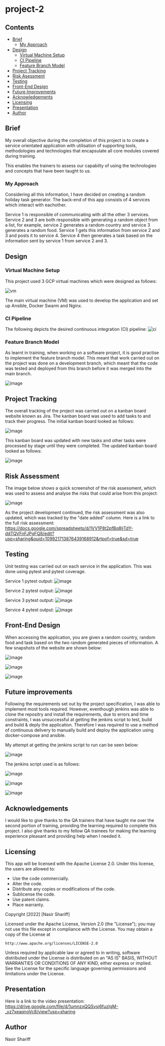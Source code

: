 # project-2

## Contents
*   [Brief](#brief-a-name"brief"a)
    *   [My Approach](#my-approach-a-name"my-approach"a)
*   [Design](#design-a-name"design"a)
    *   [Virtual Machine Setup](#virtual-machine-setup-a-name"virtual-machine-setup"a)
    *   [CI Pipeline](#ci-pipeline-a-name"ci-pipeline"a)
    *   [Feature Branch Model](#feature-branch-model-a-name"feature-branch-model"a)
*   [Project Tracking](#project-tracking-a-name"project-tracking"a)
*   [Risk Asessment](#risk-assessment-a-name"risk-assessment"a)
*   [Testing](#testing-a-name"testing"a)
*   [Front-End Design](#front-end-design-a-name"front-end-design-"a)
*   [Future Improvements](#future-improvements-a-name"future-improvements"a)
*   [Acknowledgements](#acknowledgements-a-name"acknowledgements"a)
*   [Licensing](#licensing-a-name"licensing"a)
*   [Presentation](#presentation-a-name"presentation"a)
*    [Author](#author-a-name"author"a)



## Brief <a name="Brief"></a>

 My overall objective during the completion of this project is to create a service orientated application with utilisation of supporting tools, methodologies and technologies that encapsulate all core modules covered during training.

 This enables the trainers to assess our capabilty of using the technologies and concepts that have been taught to us.


 ### My Approach <a name="My Approach"></a>
 Considering all this information, I have decided on creating a random holiday task generator. 
 The back-end of this app consists of 4 services which interact with eachother.

 Service 1 is responsible of communicating with all the other 3 services. Service 2 and 3 are both responsible with generating a random object from a list, for example, service 2 generates a random country and service 3 generates a random food. Service 1 gets this information from service 2 and 3 and posts it to service 4. Service 4 then generates a task based on the information sent by service 1 from service 2 and 3.


## Design <a name="Design"></a>

### Virtual Machine Setup <a name="Virtual Machine Setup"></a>

This project used 3 GCP virtual machines which were designed as follows:

![vm](https://user-images.githubusercontent.com/101716216/169696077-318cff1b-8d27-46ea-bbf8-857ceb6260c5.jpg)

The main virtual machine (VM) was used to develop the application and set up Ansible, Docker Swarm and Nginx.



### CI Pipeline <a name="CI Pipeline"></a>

The following depicts the desired continuous integration (CI) pipeline:
![ci](https://user-images.githubusercontent.com/101716216/169697193-1c03f9f1-6040-40f4-966b-f56f7d738e34.jpg)




### Feature Branch Model <a name="Feature Branch Model"></a>

As learnt in training, when working on a software project, it is good practise to implement the feature branch model. This meant that work carried out on the project was done on a development branch, which meant that the code was tested and deployed from this branch before it was merged into the main branch.

![image](https://user-images.githubusercontent.com/101716216/169703718-ca16e5ea-9d6e-4784-b2e1-e582ce5d97ef.png)

## Project Tracking <a name="Project Tracking"></a>

The overall tracking of the project was carried out on a kanban board website known as Jira.
The kanban board was used to add tasks to and track their progress. The initial kanban board looked as follows:

![image](https://user-images.githubusercontent.com/101716216/169698171-3c419339-4dd2-4452-9ff7-e1e186e2f030.png)

This kanban board was updated with new tasks and other tasks were processed by stage until they were completed. The updated kanban board looked as follows:

![image](https://user-images.githubusercontent.com/101716216/169698338-877b9431-c90a-4c3f-8478-8f1e018f3983.png)





## Risk Assessment <a name="Risk Assessment"></a>

The image below shows a quick screenshot of the risk assessment, which was used to assess and analyse the risks that could arise from this project: 

![image](https://user-images.githubusercontent.com/101716216/169704308-82c37312-74f3-464d-9c4e-ef07db52eeef.png)

As the project development continued, the risk assessment was also updated, which was tracked by the "date added" column. Here is a link to the full risk assessment:
https://docs.google.com/spreadsheets/d/1VV1P8t2pfBq8ljTdY-ddTQVFnFJPgFQ8/edit?usp=sharing&ouid=109921713876439168912&rtpof=true&sd=true

## Testing <a name="Testing"></a>

Unit testing was carried out on each service in the application. This was done using pytest and pytest coverage.

Service 1 pytest output:
![image](https://user-images.githubusercontent.com/101716216/169699388-7d22f195-82f2-44c4-aede-2ecda00c5dd0.png)

Service 2 pytest output:
![image](https://user-images.githubusercontent.com/101716216/169699547-3471ade9-d240-40d4-a800-7537815b3767.png)

Service 3 pytest output:
![image](https://user-images.githubusercontent.com/101716216/169699907-2b315170-be18-4391-8895-03ef8d742807.png)

Service 4 pytest output:
![image](https://user-images.githubusercontent.com/101716216/169699945-2f7f55d0-f4d4-481d-99ab-3fddabdff64e.png)






## Front-End Design <a name="Front-End Design "></a>
When accessing the application, you are given a random country, random food and task based on the two random generated pieces of information. A few snapshots of the website are shown below:

![image](https://user-images.githubusercontent.com/101716216/169700094-7d2043c8-b3a0-4e95-a71d-8cdedbab4d1f.png)

![image](https://user-images.githubusercontent.com/101716216/169700125-737d9d75-7e06-4d7b-97dd-05407a30b2af.png)

![image](https://user-images.githubusercontent.com/101716216/169700158-3c16361a-3215-4bfe-845b-900dfe9d9039.png)





## Future improvements <a name="Future Improvements"></a>

Following the requirements set out by the project specification, I was able to implement most tools required. However, eventhough jenkins was able to clone the repositry and install the requirements, due to errors and time constraints, I was unsuccessful at getting the jenkins script to test, build and build & deply the application. Therefore I was required to use a method of continuous delivery to manually build and deploy the application using docker-compose and ansible.

My attempt at getting the jenkins script to run can be seen below:

![image](https://user-images.githubusercontent.com/101716216/169701389-e6b8c010-f22f-4437-a63c-c8ae51cd1b9d.png)

The jenkins script used is as follows:

![image](https://user-images.githubusercontent.com/101716216/169701542-fafc8ed6-ad27-4683-b79d-e66041a8afa7.png)

![image](https://user-images.githubusercontent.com/101716216/169701560-cf703d86-30ab-4d22-a931-6d8e6200cb05.png)

![image](https://user-images.githubusercontent.com/101716216/169701586-d258f88a-0a83-42f1-ba04-59ccde96cc13.png)


## Acknowledgements <a name="Acknowledgements"></a>

I would like to give thanks to the QA trainers that have taught me over the second portion of training, providing the learning required to complete this project. I also give thanks to my fellow QA trainees for making the learning experience pleasant and providing help when I needed it.

## Licensing <a name="Licensing"></a>
This app will be licensed with the Apache License 2.0. Under this license, the users are allowed to:

* Use the code commercially.
* Alter the code.
* Distribute any copies or modifications of the code.
* Sublicense the code.
* Use patent claims.
* Place warranty.

Copyright [2022] [Nasir Shariff]

Licensed under the Apache License, Version 2.0 (the "License");
you may not use this file except in compliance with the License.
You may obtain a copy of the License at

    http://www.apache.org/licenses/LICENSE-2.0

Unless required by applicable law or agreed to in writing, software
distributed under the License is distributed on an "AS IS" BASIS,
WITHOUT WARRANTIES OR CONDITIONS OF ANY KIND, either express or implied.
See the License for the specific language governing permissions and
limitations under the License.

## Presentation <a name="Presentation"></a>

Here is a link to the video presentation:
https://drive.google.com/file/d/1umnzxQQSvsj6fuzIgM-_vz7xeaqnoVc8/view?usp=sharing



## Author <a name="Author"></a>
Nasir Shariff
